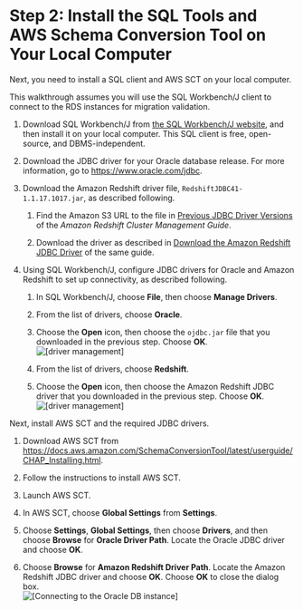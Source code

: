 # Step 2: Install the SQL Tools and AWS Schema Conversion Tool on Your Local Computer<a name="chap-rdsoracle2redshift.steps.installsct"></a>

Next, you need to install a SQL client and AWS SCT on your local computer\.

This walkthrough assumes you will use the SQL Workbench/J client to connect to the RDS instances for migration validation\.

1. Download SQL Workbench/J from [the SQL Workbench/J website](http://www.sql-workbench.net/downloads.html), and then install it on your local computer\. This SQL client is free, open\-source, and DBMS\-independent\.

1. Download the JDBC driver for your Oracle database release\. For more information, go to [https://www\.oracle\.com/jdbc](https://www.oracle.com/jdbc)\.

1. Download the Amazon Redshift driver file, `RedshiftJDBC41-1.1.17.1017.jar`, as described following\.

   1. Find the Amazon S3 URL to the file in [Previous JDBC Driver Versions](https://docs.aws.amazon.com/redshift/latest/mgmt/jdbc-previous-versions.html) of the *Amazon Redshift Cluster Management Guide*\.

   1. Download the driver as described in [Download the Amazon Redshift JDBC Driver](https://docs.aws.amazon.com/redshift/latest/mgmt/configure-jdbc-connection.html#download-jdbc-driver) of the same guide\.

1. Using SQL Workbench/J, configure JDBC drivers for Oracle and Amazon Redshift to set up connectivity, as described following\.

   1. In SQL Workbench/J, choose **File**, then choose **Manage Drivers**\.

   1. From the list of drivers, choose **Oracle**\.

   1. Choose the **Open** icon, then choose the `ojdbc.jar` file that you downloaded in the previous step\. Choose **OK**\.  
![\[driver management\]](http://docs.aws.amazon.com/dms/latest/sbs/images/sbs-rdsor2redshift7.png)

   1. From the list of drivers, choose **Redshift**\.

   1. Choose the **Open** icon, then choose the Amazon Redshift JDBC driver that you downloaded in the previous step\. Choose **OK**\.  
![\[driver management\]](http://docs.aws.amazon.com/dms/latest/sbs/images/sbs-rdsor2redshift8.png)

Next, install AWS SCT and the required JDBC drivers\.

1. Download AWS SCT from [https://docs\.aws\.amazon\.com/SchemaConversionTool/latest/userguide/CHAP\_Installing\.html](https://docs.aws.amazon.com/SchemaConversionTool/latest/userguide/CHAP_Installing.html)\.

1. Follow the instructions to install AWS SCT\.

1. Launch AWS SCT\.

1. In AWS SCT, choose **Global Settings** from **Settings**\.

1. Choose **Settings**, **Global Settings**, then choose **Drivers**, and then choose **Browse** for **Oracle Driver Path**\. Locate the Oracle JDBC driver and choose **OK**\.

1. Choose **Browse** for **Amazon Redshift Driver Path**\. Locate the Amazon Redshift JDBC driver and choose **OK**\. Choose **OK** to close the dialog box\.  
![\[Connecting to the Oracle DB instance\]](http://docs.aws.amazon.com/dms/latest/sbs/images/sbs-rdsor2redshift8.5.png)